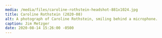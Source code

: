 ```yaml
---
media: /media/files/caroline-rothstein-headshot-881x1024.jpg
title: Caroline Rothstein (2020-08)
alt: A photograph of Caroline Rothstein, smiling behind a microphone.
caption: Jim Metzger
date: 2020-08-14 15:26:00 -0500
---
```


